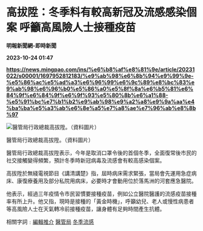 # 高拔陞：冬季料有較高新冠及流感感染個案 呼籲高風險人士接種疫苗
**明報新聞網-即時新聞**

**2023-10-24 01:47**

**https://news.mingpao.com/ins/%e6%b8%af%e8%81%9e/article/20231022/s00001/1697952812183/%e9%ab%98%e6%8b%94%e9%99%9e-%e5%86%ac%e5%ad%a3%e6%96%99%e6%9c%89%e8%bc%83%e9%ab%98%e6%96%b0%e5%86%a0%e5%8f%8a%e6%b5%81%e6%84%9f%e6%84%9f%e6%9f%93%e5%80%8b%e6%a1%88-%e5%91%bc%e7%b1%b2%e9%ab%98%e9%a2%a8%e9%9a%aa%e4%ba%ba%e5%a3%ab%e6%8e%a5%e7%a8%ae%e7%96%ab%e8%8b%97**

![醫管局行政總裁高拔陞。（資料圖片）](https://fs.mingpao.com/ins/20231022/s00001/5e7d0783de568c169137dd951db69ccf.jpg)

醫管局行政總裁高拔陞。（資料圖片）

醫管局行政總裁高拔陞表示，今年是取消口罩令後的首個冬季，全面復常後市民的社交接觸變得頻繁，預計冬季時新冠病毒及流感會有較高感染個案。

高拔陞於無綫電視節目《講清講楚》指，屆時病床需求緊張，當局會先運用急症病床、康復療養用及部分私院用病床，必要時才會動用位於落馬洲的河套應急醫院。

他表示，經過三年疫情令市民習慣要接種疫苗，例如公立醫院醫護的流感疫苗接種率有所上升。他又指，現時是接種的「黃金時機」，呼籲幼兒、老人或慢性病患者等高風險人士在天氣轉冷前接種疫苗，讓身體有足夠時間產生抗體。

相關字詞﹕[編輯推介](https://news.mingpao.com/ins/%e6%b8%af%e8%81%9e/article/20231022/s00001/php/search2.php?pnssection=all&inssection=all&searchtype=A&keywords=%E7%B7%A8%E8%BC%AF%E6%8E%A8%E4%BB%8B) [醫管局](https://news.mingpao.com/ins/%e6%b8%af%e8%81%9e/article/20231022/s00001/php/search2.php?pnssection=all&inssection=all&searchtype=A&keywords=%E9%86%AB%E7%AE%A1%E5%B1%80) [冬季流感](https://news.mingpao.com/ins/%e6%b8%af%e8%81%9e/article/20231022/s00001/php/search2.php?pnssection=all&inssection=all&searchtype=A&keywords=%E5%86%AC%E5%AD%A3%E6%B5%81%E6%84%9F)
